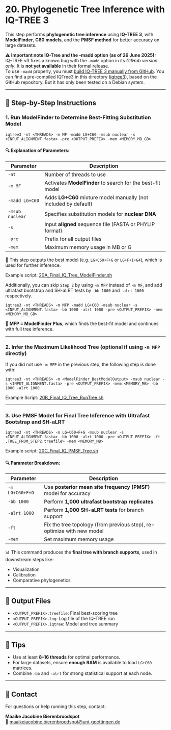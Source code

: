 # 20. Phylogenetic Tree Inference with IQ-TREE 3

This step performs **phylogenetic tree inference** using **IQ-TREE 3**, with **ModelFinder**, **C60 models**, and the **PMSF method** for better accuracy on large datasets. 

⚠️ **Important note IQ-Tree and the -madd option (as of 26 June 2025):**  
IQ-TREE v3 fixes a known bug with the `-madd` option in its *GitHub version only*. It is **not yet available** in their formal release.  
To use `-madd` properly, you must [build IQ-TREE 3 manually from GitHub](https://github.com/iqtree/iqtree3). You can find a pre-compiled IQTree3 in this directory ([iqtree3](https://github.com/mjbieren/Coleochaetophyceae_Phylogenomics/blob/main/Scripts/20_IQTree/iqtree3)), based on the GitHub repository. But it has only been tested on a Debian system.

---

## 📌 Step-by-Step Instructions

### 1. Run ModelFinder to Determine Best-Fitting Substitution Model

```
iqtree3 -nt <THREADS> -m MF -madd LG+C60 -msub nuclear -s <INPUT_ALIGNMENT.fasta> -pre <OUTPUT_PREFIX> -mem <MEMORY_MB_GB>
```

#### 🔍 Explanation of Parameters:
| Parameter        | Description |
|------------------|-------------|
| `-nt`            | Number of threads to use |
| `-m MF`          | Activates **ModelFinder** to search for the best-fit model |
| `-madd LG+C60`   | Adds **LG+C60** mixture model manually (not included by default) |
| `-msub nuclear`  | Specifies substitution models for **nuclear DNA** |
| `-s`             | Input **aligned** sequence file (FASTA or PHYLIP format) |
| `-pre`           | Prefix for all output files |
| `-mem`           | Maximum memory usage in MB or G |

📌 This step outputs the best model (e.g. `LG+C60+F+G` or `LG+F+I+G4`), which is used for further inference.

Example script: [20A_Final_IQ_Tree_ModelFinder.sh](https://github.com/mjbieren/Coleochaetophyceae_Phylogenomics/blob/main/Scripts/20_IQTree/20A_Final_IQ_Tree_ModelFinder.sh)

Additionally, you can skip `Step 2` by using `-m MFP` instead of `-m MF`, and add ultrafast bootstrap and SH-aLRT tests by `-bb 1000` and `-alrt 1000` respectively.

```
iqtree3 -nt <THREADS> -m MFP -madd LG+C60 -msub nuclear -s <INPUT_ALIGNMENT.fasta> -bb 1000 -alrt 1000 -pre <OUTPUT_PREFIX> -mem <MEMORY_MB_GB>
```

🧠 **MFP = ModelFinder Plus**, which finds the best-fit model and continues with full tree inference.

---

### 2. Infer the Maximum Likelihood Tree (optional if using `-m MFP` directly)

If you did not use `-m MFP` in the previous step, the following step is done with:

```
iqtree3 -nt <THREADS> -m <ModelFinder_BestModelOutput> -msub nuclear -s <INPUT_ALIGNMENT.fasta> -pre <OUTPUT_PREFIX> -mem <MEMORY_MB> -bb 1000 -alrt 1000
```

Example Script: [20B_Final_IQ_Tree_RunTree.sh](https://github.com/mjbieren/Coleochaetophyceae_Phylogenomics/blob/main/Scripts/20_IQTree/20B_Final_IQ_Tree_RunTree.sh)

---

### 3. Use PMSF Model for Final Tree Inference with Ultrafast Bootstrap and SH-aLRT

```
iqtree3 -nt <THREADS> -m LG+C60+F+G -msub nuclear -s <INPUT_ALIGNMENT.fasta> -bb 1000 -alrt 1000 -pre <OUTPUT_PREFIX> -ft ,TREE_FROM_STEP2.treefile> -mem <MEMORY_MB>
```

Example script: [20C_Final_IQ_PMSF_Tree.sh](https://github.com/mjbieren/Coleochaetophyceae_Phylogenomics/blob/main/Scripts/20_IQTree/20C_Final_IQ_PMSF_Tree.sh)

#### 🔍 Parameter Breakdown:
| Parameter       | Description |
|-----------------|-------------|
| `-m LG+C60+F+G` | Use **posterior mean site frequency (PMSF)** model for accuracy |
| `-bb 1000`      | Perform **1,000 ultrafast bootstrap replicates** |
| `-alrt 1000`    | Perform **1,000 SH-aLRT tests** for branch support |
| `-ft`           | Fix the tree topology (from previous step), re-optimize with new model |
| `-mem`          | Set maximum memory usage |

📊 This command produces the **final tree with branch supports**, used in downstream steps like:
- Visualization
- Calibration
- Comparative phylogenetics

---

## 📁 Output Files

- `<OUTPUT_PREFIX>.treefile`: Final best-scoring tree
- `<OUTPUT_PREFIX>.log`: Log file of the IQ-TREE run
- `<OUTPUT_PREFIX>.iqtree`: Model and tree summary

---

## 🧠 Tips

- Use at least **8–16 threads** for optimal performance.
- For large datasets, ensure **enough RAM** is available to load `LG+C60` matrices.
- Combine `-bb` and `-alrt` for strong statistical support at each node.

---

## 📧 Contact

For questions or help running this step, contact:

**Maaike Jacobine Bierenbroodspot**  
📧 maaikejacobine.bierenbroodspot@uni-goettingen.de
